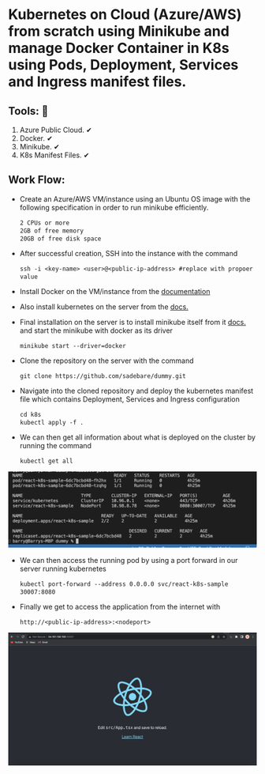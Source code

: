 #  Kubernetes on Cloud (Azure/AWS) from scratch using Minikube and manage Docker Container in K8s using Pods, Deployment, Services and Ingress manifest files.

##  Tools: 🔧 
1. Azure Public Cloud. ✔ 
2. Docker. ✔ 
3. Minikube. ✔ 
4. K8s Manifest Files. ✔ 

##  Work Flow:
+ Create an Azure/AWS VM/instance using an Ubuntu OS image with the following specification in order to run minikube efficiently.

      2 CPUs or more
      2GB of free memory
      20GB of free disk space
+ After successful creation, SSH into the instance with the command

      ssh -i <key-name> <user>@<public-ip-address> #replace with propoer value
+ Install Docker on the VM/instance from the [documentation](https://docs.docker.com/engine/install/ubuntu/)
+ Also install kubernetes on the server from the [docs.](https://kubernetes.io/docs/tasks/tools/install-kubectl-linux/)
+ Final installation on the server is to install minikube itself from it [docs.](https://minikube.sigs.k8s.io/docs/start/) and start the minikube with docker as its driver

      minikube start --driver=docker
+ Clone the repository on the server with the command

      git clone https://github.com/sadebare/dummy.git
+ Navigate into the cloned repository and deploy the kubernetes manifest file which contains Deployment, Services and Ingress configuration

      cd k8s
      kubectl apply -f .
+ We can then get all information about what is deployed on the cluster by running the command

      kubectl get all
![app](./images/getall.png)
+ We can then access the running pod by using a port forward in our server running kubernetes

      kubectl port-forward --address 0.0.0.0 svc/react-k8s-sample 30007:8080
+ Finally we get to access the application from the internet with

      http://<public-ip-address>:<nodeport>
![app](./images/app.png)